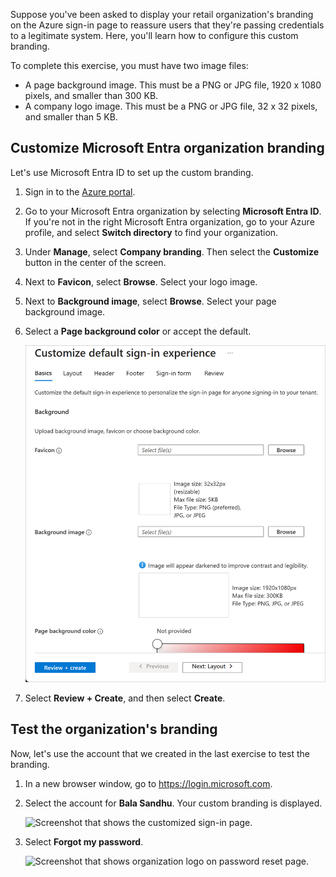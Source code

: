 Suppose you've been asked to display your retail organization's branding on the Azure sign-in page to reassure users that they're passing credentials to a legitimate system. Here, you'll learn how to configure this custom branding.

To complete this exercise, you must have two image files:

- A page background image. This must be a PNG or JPG file, 1920 x 1080 pixels, and smaller than 300 KB.
- A company logo image. This must be a PNG or JPG file, 32 x 32 pixels, and smaller than 5 KB.

<a name='customize-azure-ad-organization-branding'></a>

## Customize Microsoft Entra organization branding

Let's use Microsoft Entra ID to set up the custom branding.

1. Sign in to the [Azure portal](https://portal.azure.com/).
1. Go to your Microsoft Entra organization by selecting **Microsoft Entra ID**. If you're not in the right Microsoft Entra organization, go to your Azure profile, and select **Switch directory** to find your organization.
1. Under **Manage**, select **Company branding**. Then select the **Customize** button in the center of the screen.
1. Next to **Favicon**, select **Browse**. Select your logo image.
1. Next to **Background image**, select **Browse**. Select your page background image.
1. Select a **Page background color** or accept the default.

    ![Screenshot that shows the configure company branding form.](../media/5-customize-ui.png)
1. Select **Review + Create**, and then select **Create**.

## Test the organization's branding

Now, let's use the account that we created in the last exercise to test the branding.

1. In a new browser window, go to https://login.microsoft.com.
1. Select the account for **Bala Sandhu**. Your custom branding is displayed.

    ![Screenshot that shows the customized sign-in page.](../media/5-custom-login-page.png)
1. Select **Forgot my password**.

    ![Screenshot that shows organization logo on password reset page.](../media/5-forgot-password-branding.png)
